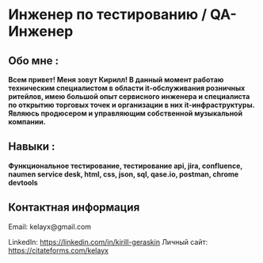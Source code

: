 <h1>Инженер по тестированию / QA-Инженер</h1>

<h2>Обо мне :</h2>

<b>Всем  привет! Меня зовут Кирилл! В данный момент работаю техническим специалистом в области it-обслуживания розничных ритейлов, имею большой опыт сервисного инженера и специалиста по открытию торговых точек и организации в них it-инфраструктуры. 
Являюсь продюсером и управляющим собственной музыкальной компании.</b>

<h2>Навыки :</h2>

<b>Функциональное тестирование, тестирование api, jira, confluence, naumen service desk, html, css, json, sql, qase.io, postman, chrome devtools</b>

<h2>Контактная информация</h2>
Email: kelayx@gmail.com

LinkedIn: https://linkedin.com/in/kirill-geraskin
Личный сайт: https://citateforms.com/kelayx

